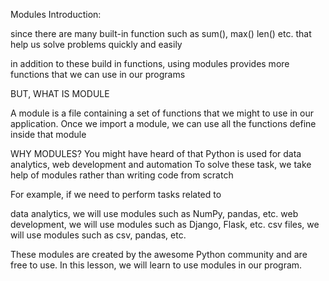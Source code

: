 Modules Introduction:

since there are many built-in function such as sum(), max()
len() etc. that help us solve problems quickly and easily

in addition to these build in functions, using modules provides more functions that we can use in our programs

BUT, WHAT IS MODULE

A module is a file containing a set of functions that we might to use in our application. Once we import a module, we can use all the functions define inside that module

WHY MODULES?
You might have heard of that Python is used for data analytics, web development and automation
To solve these task, we take help of modules rather than writing code from scratch

For example, if we need to perform tasks related to

data analytics, we will use modules such as NumPy, pandas, etc.
web development, we will use modules such as Django, Flask, etc.
csv files, we will use modules such as csv, pandas, etc.

These modules are created by the awesome Python community and are free to use. In this lesson, we will learn to use modules in our program.
